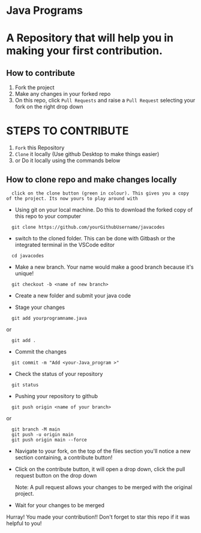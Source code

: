 # Java Programs 
# A Repository that will help you in making your first contribution.


## How to contribute

1. Fork the project
2. Make any changes in your forked repo
3. On this repo, click `Pull Requests` and raise a `Pull Request` selecting your fork on the right drop down

# STEPS TO CONTRIBUTE

1. `Fork` this Repository 
2. `Clone` it locally (Use github Desktop to make things easier)
3.  or Do it locally using the commands below 


## How to clone repo and make changes locally

```
  click on the clone button (green in colour). This gives you a copy of the project. Its now yours to play around with
```

- Using git on your local machine. Do this to download the forked copy of this repo to your computer

```
  git clone https://github.com/yourGithubUsername/javacodes
```

- switch to the cloned folder. This can be done with Gitbash or the integrated terminal in the VSCode editor

```
  cd javacodes
```

- Make a new branch. Your name would make a good branch because it's unique!

```
  git checkout -b <name of new branch>
```
- Create a new folder and submit your java code

- Stage your changes

```
  git add yourprogramname.java
```

or

```
  git add .
```

- Commit the changes

```
  git commit -m "Add <your-Java_program >"
```

- Check the status of your repository

```
  git status
```

- Pushing your repository to github

```
  git push origin <name of your branch>
```

or

```
  git branch -M main
  git push -u origin main
  git push origin main --force
```

- Navigate to your fork, on the top of the files section you'll notice a new section containing, a contribute button!
- Click on the contribute button, it will open a drop down, click the pull request button on the drop down
  
  Note: A pull request allows your changes to be merged with the original project.

- Wait for your changes to be merged



Hurray! You made your contribution!!
Don't forget to star this repo if it was helpful to you!
